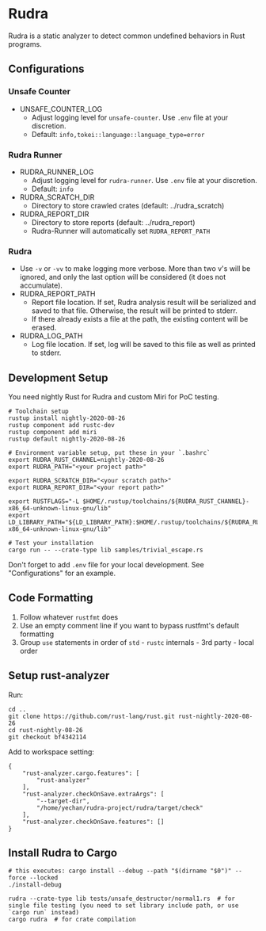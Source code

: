# Rudra

Rudra is a static analyzer to detect common undefined behaviors in Rust programs.

## Configurations

### Unsafe Counter

- UNSAFE_COUNTER_LOG
  - Adjust logging level for `unsafe-counter`. Use `.env` file at your discretion.
  - Default: `info,tokei::language::language_type=error`

### Rudra Runner

- RUDRA_RUNNER_LOG
  - Adjust logging level for `rudra-runner`. Use `.env` file at your discretion.
  - Default: `info`
- RUDRA_SCRATCH_DIR
  - Directory to store crawled crates (default: ../rudra_scratch)
- RUDRA_REPORT_DIR
  - Directory to store reports (default: ../rudra_report)
  - Rudra-Runner will automatically set `RUDRA_REPORT_PATH`

### Rudra

- Use `-v` or `-vv` to make logging more verbose.
  More than two v's will be ignored, and only the last option will be considered (it does not accumulate).
- RUDRA_REPORT_PATH
  - Report file location. If set, Rudra analysis result will be serialized and
    saved to that file. Otherwise, the result will be printed to stderr.
  - If there already exists a file at the path, the existing content will be erased.
- RUDRA_LOG_PATH
  - Log file location. If set, log will be saved to this file as well as printed to stderr.

## Development Setup

You need nightly Rust for Rudra and custom Miri for PoC testing.

```
# Toolchain setup
rustup install nightly-2020-08-26
rustup component add rustc-dev
rustup component add miri
rustup default nightly-2020-08-26

# Environment variable setup, put these in your `.bashrc`
export RUDRA_RUST_CHANNEL=nightly-2020-08-26
export RUDRA_PATH="<your project path>"

export RUDRA_SCRATCH_DIR="<your scratch path>"
export RUDRA_REPORT_DIR="<your report path>"

export RUSTFLAGS="-L $HOME/.rustup/toolchains/${RUDRA_RUST_CHANNEL}-x86_64-unknown-linux-gnu/lib"
export LD_LIBRARY_PATH="${LD_LIBRARY_PATH}:$HOME/.rustup/toolchains/${RUDRA_RUST_CHANNEL}-x86_64-unknown-linux-gnu/lib"

# Test your installation
cargo run -- --crate-type lib samples/trivial_escape.rs
```

Don't forget to add `.env` file for your local development. See "Configurations" for an example.

## Code Formatting

1. Follow whatever `rustfmt` does
2. Use an empty comment line if you want to bypass rustfmt's default formatting
3. Group `use` statements in order of `std` - `rustc` internals - 3rd party - local order

## Setup rust-analyzer

Run:
```
cd ..
git clone https://github.com/rust-lang/rust.git rust-nightly-2020-08-26
cd rust-nightly-08-26
git checkout bf4342114
```

Add to workspace setting:
```
{
    "rust-analyzer.cargo.features": [
        "rust-analyzer"
    ],
    "rust-analyzer.checkOnSave.extraArgs": [
        "--target-dir",
        "/home/yechan/rudra-project/rudra/target/check"
    ],
    "rust-analyzer.checkOnSave.features": []
}
```

## Install Rudra to Cargo

```
# this executes: cargo install --debug --path "$(dirname "$0")" --force --locked
./install-debug

rudra --crate-type lib tests/unsafe_destructor/normal1.rs  # for single file testing (you need to set library include path, or use `cargo run` instead)
cargo rudra  # for crate compilation
```
